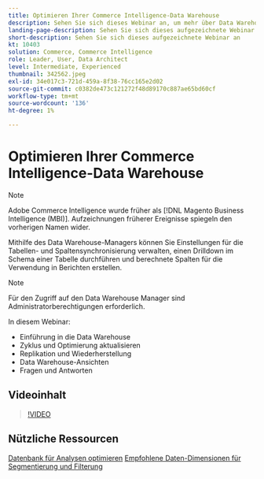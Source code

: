 ```yaml
---
title: Optimieren Ihrer Commerce Intelligence-Data Warehouse
description: Sehen Sie sich dieses Webinar an, um mehr über Data Warehouse Manager zu erfahren.
landing-page-description: Sehen Sie sich dieses aufgezeichnete Webinar an
short-description: Sehen Sie sich dieses aufgezeichnete Webinar an
kt: 10403
solution: Commerce, Commerce Intelligence
role: Leader, User, Data Architect
level: Intermediate, Experienced
thumbnail: 342562.jpeg
exl-id: 34e017c3-721d-459a-8f38-76cc165e2d02
source-git-commit: c0382de473c121272f48d89170c887ae65bd60cf
workflow-type: tm+mt
source-wordcount: '136'
ht-degree: 1%

---
```


# Optimieren Ihrer Commerce Intelligence-Data Warehouse

>[!NOTE]
>
>Adobe Commerce Intelligence wurde früher als [!DNL Magento Business Intelligence (MBI)]. Aufzeichnungen früherer Ereignisse spiegeln den vorherigen Namen wider.

Mithilfe des Data Warehouse-Managers können Sie Einstellungen für die Tabellen- und Spaltensynchronisierung verwalten, einen Drilldown im Schema einer Tabelle durchführen und berechnete Spalten für die Verwendung in Berichten erstellen.

>[!NOTE]
>
>Für den Zugriff auf den Data Warehouse Manager sind Administratorberechtigungen erforderlich.

In diesem Webinar:

- Einführung in die Data Warehouse
- Zyklus und Optimierung aktualisieren
- Replikation und Wiederherstellung
- Data Warehouse-Ansichten
- Fragen und Antworten

## Videoinhalt

>[!VIDEO](https://video.tv.adobe.com/v/342562?quality=12&learn=on)

## Nützliche Ressourcen

[Datenbank für Analysen optimieren](https://experienceleague.adobe.com/docs/commerce-business-intelligence/mbi/best-practices/data/opt-db-analysis.html)
[Empfohlene Daten-Dimensionen für Segmentierung und Filterung](https://experienceleague.adobe.com/docs/commerce-business-intelligence/mbi/best-practices/data/segment-filter.html)

